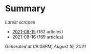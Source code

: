 # Summary
*Latest scrapes*
* [2021-08-15](https://github.com/nuuuwan/news_lk/blob/data/news_lk.2021-08-15.json) (182 articles)
* [2021-08-16](https://github.com/nuuuwan/news_lk/blob/data/news_lk.2021-08-16.json) (169 articles)

*Generated at 09:08PM, August 16, 2021*